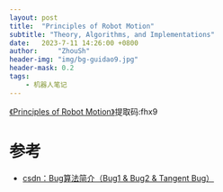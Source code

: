 ```yaml
---
layout: post
title:  "Principles of Robot Motion"
subtitle: "Theory, Algorithms, and Implementations"
date:   2023-7-11 14:26:00 +0800
author:     "ZhouSh"
header-img: "img/bg-guidao9.jpg"
header-mask: 0.2
tags:
    - 机器人笔记
---
```

[《Principles of Robot Motion》](https://pan.baidu.com/s/167opgfhEMnsQ84obDAqs8g)提取码:fhx9

# 参考
- [csdn：Bug算法简介（Bug1 & Bug2 & Tangent Bug）](https://blog.csdn.net/weixin_43619346/article/details/108080861)
